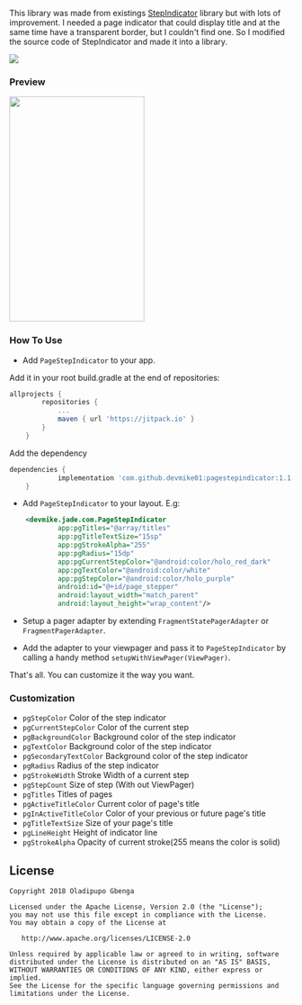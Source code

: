 This library was made from existings [StepIndicator](https://github.com/layerlre/StepIndicator) library but with lots of improvement. I needed a page indicator that could display title and at the same time have a transparent border, but I couldn't find one. So I modified the source code of StepIndicator and made it into a library.

[![](https://jitpack.io/v/devmike01/PageStepIndicator.svg)](https://jitpack.io/#devmike01/PageStepIndicator)

### Preview
<img src="https://raw.githubusercontent.com/devmike01/PageStepIndicator/master/preview_01.gif" width="240" height="400" />

### How To Use 

- Add `PageStepIndicator` to your app.

 Add it in your root build.gradle at the end of repositories:

```groovy
allprojects {
		repositories {
			...
			maven { url 'https://jitpack.io' }
		}
	}
```

 Add the dependency

```groovy
dependencies {
	        implementation 'com.github.devmike01:pagestepindicator:1.1.1'
	}
```

- Add `PageStepIndicator` to your layout. E.g:

```xml
    <devmike.jade.com.PageStepIndicator
            app:pgTitles="@array/titles"
            app:pgTitleTextSize="15sp"
            app:pgStrokeAlpha="255"
            app:pgRadius="15dp"
            app:pgCurrentStepColor="@android:color/holo_red_dark"
            app:pgTextColor="@android:color/white"
            app:pgStepColor="@android:color/holo_purple"
            android:id="@+id/page_stepper"
            android:layout_width="match_parent"
            android:layout_height="wrap_content"/>
```

- Setup a pager adapter by extending `FragmentStatePagerAdapter` or `FragmentPagerAdapter`.

- Add the adapter to your viewpager and pass it to `PageStepIndicator` by calling a handy method `setupWithViewPager(ViewPager)`.

That's all. You can customize it the way you want.

### Customization
- `pgStepColor` Color of the step indicator
- `pgCurrentStepColor` Color of the current step
- `pgBackgroundColor` Background color of the step indicator
- `pgTextColor` Background color of the step indicator
- `pgSecondaryTextColor` Background color of the step indicator
- `pgRadius` Radius of the step indicator
- `pgStrokeWidth` Stroke Width of a current step
- `pgStepCount` Size of step (With out ViewPager)
- `pgTitles` Titles of pages
- `pgActiveTitleColor` Current color of page's title
- `pgInActiveTitleColor` Color of your previous or future page's title
- `pgTitleTextSize` Size of your page's title
- `pgLineHeight` Height of indicator line
- `pgStrokeAlpha` Opacity of current stroke(255 means the color is solid)



License
-------

    Copyright 2018 Oladipupo Gbenga

    Licensed under the Apache License, Version 2.0 (the "License");
    you may not use this file except in compliance with the License.
    You may obtain a copy of the License at

       http://www.apache.org/licenses/LICENSE-2.0

    Unless required by applicable law or agreed to in writing, software
    distributed under the License is distributed on an "AS IS" BASIS,
    WITHOUT WARRANTIES OR CONDITIONS OF ANY KIND, either express or implied.
    See the License for the specific language governing permissions and
    limitations under the License.
